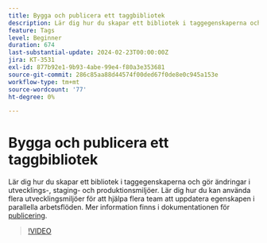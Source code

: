 ```yaml
---
title: Bygga och publicera ett taggbibliotek
description: Lär dig hur du skapar ett bibliotek i taggegenskaperna och gör ändringar i utvecklings-, staging- och produktionsmiljöer.
feature: Tags
level: Beginner
duration: 674
last-substantial-update: 2024-02-23T00:00:00Z
jira: KT-3531
exl-id: 877b92e1-9b93-4abe-99e4-f80a3e353681
source-git-commit: 286c85aa88d44574f00ded67f0de8e0c945a153e
workflow-type: tm+mt
source-wordcount: '77'
ht-degree: 0%

---
```


# Bygga och publicera ett taggbibliotek

Lär dig hur du skapar ett bibliotek i taggegenskaperna och gör ändringar i utvecklings-, staging- och produktionsmiljöer. Lär dig hur du kan använda flera utvecklingsmiljöer för att hjälpa flera team att uppdatera egenskapen i parallella arbetsflöden. Mer information finns i dokumentationen för [publicering](https://experienceleague.adobe.com/docs/experience-platform/tags/publish/overview.html).

>[!VIDEO](https://video.tv.adobe.com/v/28731/?learn=on&enablevpops)
